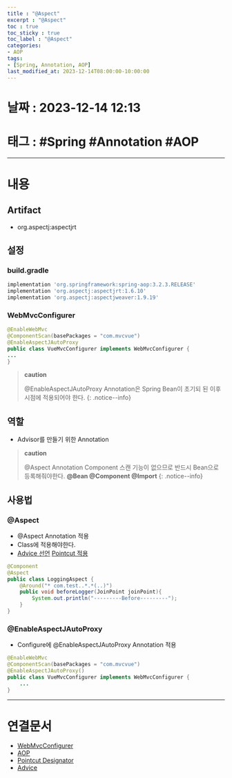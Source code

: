 ```yaml
---
title : "@Aspect"
excerpt : "@Aspect"
toc : true
toc_sticky : true
toc_label : "@Aspect"
categories:
- AOP
tags:
- [Spring, Annotation, AOP]
last_modified_at: 2023-12-14T08:00:00-10:00:00
---
```


# 날짜 : 2023-12-14 12:13

# 태그 : #Spring #Annotation #AOP 
---

# 내용

## Artifact
- org.aspectj:aspectjrt

## 설정

### build.gradle

```groovy
implementation 'org.springframework:spring-aop:3.2.3.RELEASE'  
implementation 'org.aspectj:aspectjrt:1.6.10'  
implementation 'org.aspectj:aspectjweaver:1.9.19'
```

### WebMvcConfigurer

```java
@EnableWebMvc  
@ComponentScan(basePackages = "com.mvcvue")  
@EnableAspectJAutoProxy  
public class VueMvcConfigurer implements WebMvcConfigurer {
...
}
```

> **caution**
>
> @EnableAspectJAutoProxy Annotation은 Spring Bean이 초기되 된 이후 시점에 적용되어야 한다.
{: .notice--info}

## 역할
- Advisor를 만들기 위한 Annotation

> **caution**
>
> @Aspect Annotation Component 스캔 기능이 없으므로 반드시 Bean으로 등록해줘야한다.
> **@Bean @Component @Import**
{: .notice--info}

## 사용법

### @Aspect
- @Aspect Annotation 적용
- Class에 적용해야한다.
- [Advice 선언](../../spring/spring-Advice) [Pointcut 적용](../../spring/spring-Pointcut-Designator)

```java
@Component
@Aspect
public class LoggingAspect {
    @Around("* com.test..*.*(..)")
    public void beforeLogger(JoinPoint joinPoint){
        System.out.println("---------Before---------");
    }
}
```

### @EnableAspectJAutoProxy
- Configure에 @EnableAspectJAutoProxy Annotation 적용

```java
@EnableWebMvc  
@ComponentScan(basePackages = "com.mvcvue")
@EnableAspectJAutoProxy()  
public class VueMvcConfigurer implements WebMvcConfigurer {  
    ...
}
```

---

# 연결문서
- [WebMvcConfigurer](../../spring/spring-WebMvcConfigurer)
- [AOP](../../spring/spring-AOP)
- [Pointcut Designator](../../spring/spring-Pointcut-Designator)
- [Advice](../../spring/spring-Advice)